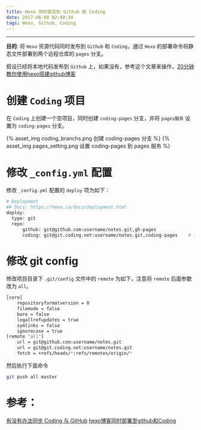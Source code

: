 ```yaml
---
title: Hexo 同时提交到 Github 和 Coding
date: 2017-06-08 02:49:34
tags: Hexo, Github, Coding
---
```


---

**目的**: 将 `Hexo` 资源代码同时发布到 `Github` 和 `Coding`，通过 `Hexo` 的部署命令将静态文件部署到两个远程仓库的 `pages` 分支。

假设已经将本地代码发布到 `Github` 上，如果没有，参考这个文章来操作，[20分钟教你使用hexo搭建github博客](http://www.jianshu.com/p/e99ed60390a8)


# 创建 `Coding` 项目

在 `Coding` 上创建一个空项目，同时创建 `coding-pages` 分支，并将 `pages服务` 设置为 `coding-pages` 分支。

{% asset_img coding_branchs.png 创建 coding-pages 分支 %}
{% asset_img pages_setting.png 设置 coding-pages 到 pages 服务 %}


# 修改 `_config.yml` 配置

修改 `_config.yml` 配置的 `deploy` 项为如下：

```bash
# Deployment
## Docs: https://hexo.io/docs/deployment.html
deploy:
  type: git
  repo: 
      github: git@github.com:username/notes.git,gh-pages
      coding: git@git.coding.net:username/notes.git,coding-pages    # 注意这里的分支名不一样
```


# 修改 git config

修改项目目录下 `.git/config` 文件中的 `remote` 为如下，注意将 `remote` 后面参数改为 `all`。

```bash
[core]
	repositoryformatversion = 0
	filemode = false
	bare = false
	logallrefupdates = true
	symlinks = false
	ignorecase = true
[remote "all"]
	url = git@github.com:username/notes.git
	url = git@git.coding.net:username/notes.git
	fetch = +refs/heads/*:refs/remotes/origin/*
```

然后执行下面命令

```bash
git push all master
```



# 参考：
[有没有办法同步 Coding 与 GitHub](https://segmentfault.com/q/1010000000172591)
[hexo博客同时部署至github和Coding](http://blog.csdn.net/u011303443/article/details/51509351)





